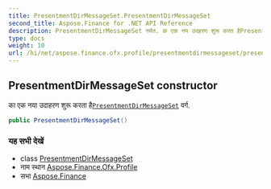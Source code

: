 ```yaml
---
title: PresentmentDirMessageSet.PresentmentDirMessageSet
second_title: Aspose.Finance for .NET API Reference
description: PresentmentDirMessageSet नर्मत. क एक नय उदहरण शुरू करत हैPresentmentDirMessageSet वर्ग.
type: docs
weight: 10
url: /hi/net/aspose.finance.ofx.profile/presentmentdirmessageset/presentmentdirmessageset/
---
```

## PresentmentDirMessageSet constructor

का एक नया उदाहरण शुरू करता है[`PresentmentDirMessageSet`](../) वर्ग.

```csharp
public PresentmentDirMessageSet()
```

### यह सभी देखें

* class [PresentmentDirMessageSet](../)
* नाम स्थान [Aspose.Finance.Ofx.Profile](../../presentmentdirmessageset/)
* सभा [Aspose.Finance](../../../)


